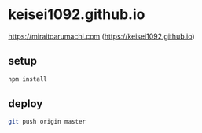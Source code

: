 # keisei1092.github.io

https://miraitoarumachi.com (https://keisei1092.github.io)

## setup

```sh
npm install
```

## deploy

```sh
git push origin master
```
